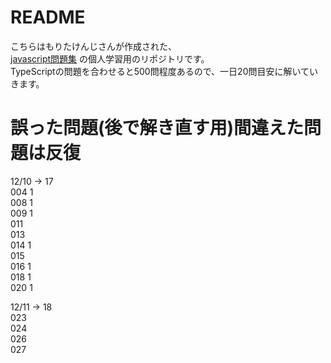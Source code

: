 # README
こちらはもりたけんじさんが作成された、  
[javascript問題集](https://gist.github.com/kenmori/1961ce0140dc3307a0e641c8dde6701d)
の個人学習用のリポジトリです。  
TypeScriptの問題を合わせると500問程度あるので、一日20問目安に解いていきます。  

# 誤った問題(後で解き直す用)間違えた問題は反復  
12/10 → 17  
004 1  
008 1  
009 1    
011  
013  
014 1  
015  
016 1  
018 1  
020 1    

12/11 → 18  
023  
024  
026  
027  